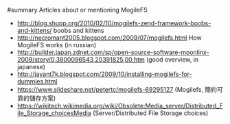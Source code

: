 ﻿#summary Articles about or mentioning MogileFS

  * http://blog.shupp.org/2010/02/10/mogilefs-zend-framework-boobs-and-kittens/ boobs and kittens
  * http://necromant2005.blogspot.com/2009/07/mogilefs.html How MogileFS works (in russian)
  * http://builder.japan.zdnet.com/sp/open-source-software-moonlinx-2009/story/0,3800096543,20391825,00.htm (good overview, in japanese)
  * http://jayant7k.blogspot.com/2009/10/installing-mogilefs-for-dummies.html
  * https://www.slideshare.net/petertc/mogilefs-69295127 (Mogilefs, 簡約可靠的儲存方案)
  * https://wikitech.wikimedia.org/wiki/Obsolete:Media_server/Distributed_File_Storage_choicesMedia (Server/Distributed File Storage choices)

